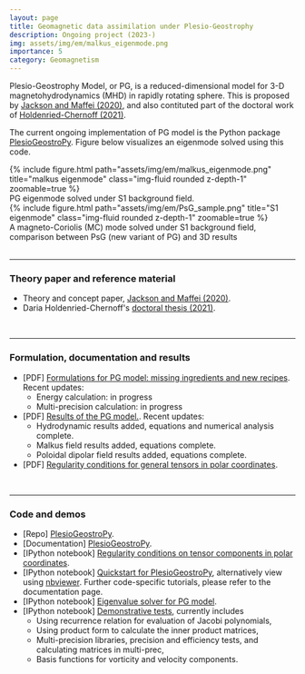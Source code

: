 ```yaml
---
layout: page
title: Geomagnetic data assimilation under Plesio-Geostrophy
description: Ongoing project (2023-)
img: assets/img/em/malkus_eigenmode.png
importance: 5
category: Geomagnetism
---
```


Plesio-Geostrophy Model, or PG, is a reduced-dimensional model for 3-D magnetohydrodynamics (MHD) in rapidly rotating sphere.
This is proposed by [Jackson and Maffei (2020)](https://royalsocietypublishing.org/doi/10.1098/rspa.2020.0513), and also contituted part of the doctoral work of [Holdenried-Chernoff (2021)](https://www.research-collection.ethz.ch/handle/20.500.11850/509840).

The current ongoing implementation of PG model is the Python package [PlesioGeostroPy](https://github.com/GentleMin/PlesioGeostroPy).
Figure below visualizes an eigenmode solved using this code.

<div class="row">
    <div class="col-sm mt-3 mt-md-0">
        {% include figure.html path="assets/img/em/malkus_eigenmode.png" title="malkus eigenmode" class="img-fluid rounded z-depth-1" zoomable=true %}
    </div>
</div>
<div class="caption">
    PG eigenmode solved under S1 background field.
</div>

<div class="row">
    <div class="col-sm mt-3 mt-md-0">
        {% include figure.html path="assets/img/em/PsG_sample.png" title="S1 eigenmode" class="img-fluid rounded z-depth-1" zoomable=true %}
    </div>
</div>
<div class="caption">
    A magneto-Coriolis (MC) mode solved under S1 background field, comparison between PsG (new variant of PG) and 3D results
</div>

<br />

---

### Theory paper and reference material
- Theory and concept paper, [Jackson and Maffei (2020)](https://royalsocietypublishing.org/doi/10.1098/rspa.2020.0513).
- Daria Holdenried-Chernoff's [doctoral thesis (2021)](https://www.research-collection.ethz.ch/handle/20.500.11850/509840).

<br />

---

### Formulation, documentation and results
- [PDF] <a href="{{ 'assets/pdf/PG_Ingredients.pdf' | relative_url }}">Formulations for PG model: missing ingredients and new recipes</a>. Recent updates:
  - Energy calculation: in progress
  - Multi-precision calculation: in progress
- [PDF] <a href="{{ 'assets/pdf/PG_Results.pdf' | relative_url }}">Results of the PG model.</a>. Recent updates:
  - Hydrodynamic results added, equations and numerical analysis complete.
  - Malkus field results added, equations complete.
  - Poloidal dipolar field results added, equations complete.
- [PDF] <a href="{{ 'assets/pdf/regular_tensors_polar_coordinates.pdf' | relative_url }}">Regularity conditions for general tensors in polar coordinates</a>.

<br />

---

### Code and demos
- [Repo] [PlesioGeostroPy](https://github.com/GentleMin/PlesioGeostroPy).
- [Documentation] [PlesioGeostroPy](https://gentlemin.github.io/PlesioGeostroPy/).
- [IPython notebook] [Regularity conditions on tensor components in polar coordinates](https://nbviewer.org/github/GentleMin/PlesioGeostroPy/blob/main/demos/Demo_Regularity.ipynb).
- [IPython notebook] [Quickstart for PlesioGeostroPy](https://gentlemin.github.io/PlesioGeostroPy/demos/Demo_PlesioGeostroPy_Basics.html), alternatively view using [nbviewer](https://nbviewer.org/github/GentleMin/PlesioGeostroPy/blob/main/demos/Demo_PlesioGeostroPy_Basics.ipynb). Further code-specific tutorials, please refer to the documentation page.
- [IPython notebook] [Eigenvalue solver for PG model](https://nbviewer.org/github/GentleMin/PlesioGeostroPy/blob/main/Eigen_Solve.ipynb).
- [IPython notebook] [Demonstrative tests](https://nbviewer.org/github/GentleMin/PlesioGeostroPy/blob/main/Tests.ipynb), currently includes
  - Using recurrence relation for evaluation of Jacobi polynomials,
  - Using product form to calculate the inner product matrices,
  - Multi-precision libraries, precision and efficiency tests, and calculating matrices in multi-prec,
  - Basis functions for vorticity and velocity components.
